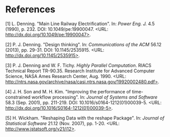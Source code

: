 # References


[1] L. Denning. "Main Line Railway Electrification". In: _Power
Eng. J._ 4.5 (1990), p. 232. DOI: 10.1049/pe:19900047. <URL:
http://dx.doi.org/10.1049/pe:19900047>.

[2] P. J. Denning. "Design thinking". In: _Communications of the
ACM_ 56.12 (2013), pp. 29-31. DOI: 10.1145/2535915. <URL:
http://dx.doi.org/10.1145/2535915>.

[3] P. J. Denning and W. F. Tichy. _Highly Parallel Computation_.
RIACS Technical Report TR-90.35. Research Institute for Advanced
Computer Science, NASA Ames Research Center, Aug. 1990. <URL:
http://ntrs.nasa.gov/archive/nasa/casi.ntrs.nasa.gov/19920002480.pdf>.

[4] J. H. Son and M. H. Kim. "Improving the performance of
time-constrained workflow processing". In: _Journal of Systems and
Software_ 58.3 (Sep. 2001), pp. 211-219. DOI:
10.1016/s0164-1212(01)00039-5. <URL:
http://dx.doi.org/10.1016/S0164-1212(01)00039-5>.

[5] H. Wickham. "Reshaping Data with the reshape Package". In:
_Journal of Statistical Software_ 21.12 (Nov. 2007), pp. 1-20.
<URL: http://www.jstatsoft.org/v21/i12>.
